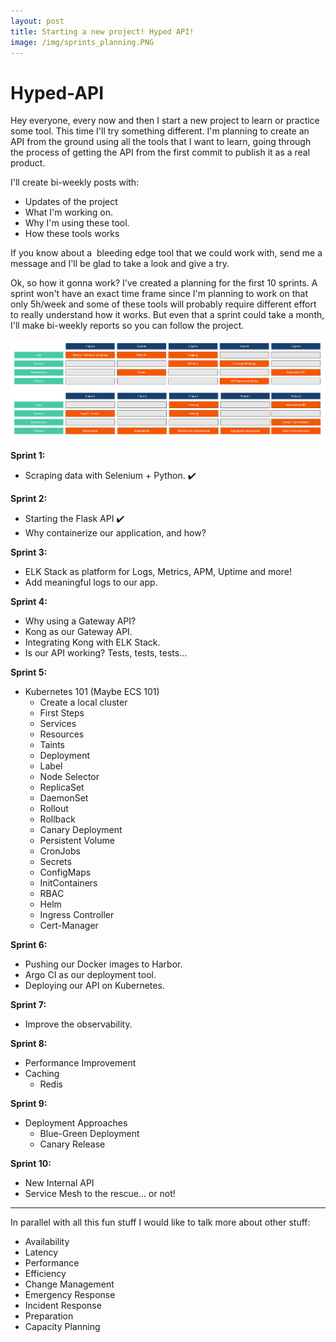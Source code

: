 ```yaml
---
layout: post
title: Starting a new project! Hyped API!
image: /img/sprints_planning.PNG
---
```


# Hyped-API

Hey everyone, every now and then I start a new project to learn or practice some tool. This time I'll try something different. I'm planning to create an API from the ground using all the tools that I want to learn, going through the process of getting the API from the first commit to publish it as a real product.

I'll create bi-weekly posts with:
- Updates of the project
- What I'm working on.
- Why I'm using these tool.
- How these tools works

If you know about a  bleeding edge tool that we could work with, send me a message and I'll be glad to take a look and give a try.

Ok, so how it gonna work?
I've created a planning for the first 10 sprints. A sprint won't have an exact time frame since I'm planning to work on that only 5h/week and some of these tools will probably require different effort to really understand how it works. But even that a sprint could take a month, I'll make bi-weekly reports so you can follow the project.

![Sprints](../img/sprints_planning.PNG)

<b>Sprint 1:</b>
- Scraping data with Selenium + Python. :heavy_check_mark:

<b>Sprint 2:</b> 
- Starting the Flask API :heavy_check_mark:
- Why containerize our application, and how?

<b>Sprint 3:</b>
- ELK Stack as platform for Logs, Metrics, APM, Uptime and more!
- Add meaningful logs to our app.

<b>Sprint 4:</b>
- Why using a Gateway API?
- Kong as our Gateway API.
- Integrating Kong with ELK Stack.
- Is our API working? Tests, tests, tests... 

<b>Sprint 5:</b>
- Kubernetes 101 (Maybe ECS 101)
	- Create a local cluster
	- First Steps
	- Services
	- Resources
	- Taints
	- Deployment
	- Label
	- Node Selector
	- ReplicaSet
	- DaemonSet
	- Rollout
	- Rollback
	- Canary Deployment
	- Persistent Volume
	- CronJobs
	- Secrets
	- ConfigMaps
	- InitContainers
	- RBAC
	- Helm
	- Ingress Controller
	- Cert-Manager

<b>Sprint 6:</b>
- Pushing our Docker images to Harbor.
- Argo CI as our deployment tool.
- Deploying our API on Kubernetes.

<b>Sprint 7:</b>
- Improve the observability.

<b>Sprint 8:</b>
- Performance Improvement
- Caching
	- Redis

<b>Sprint 9:</b>
- Deployment Approaches
	- Blue-Green Deployment
	- Canary Release

<b>Sprint 10:</b>
- New Internal API
- Service Mesh to the rescue... or not!


<hr>

In parallel with all this fun stuff I would like to talk more about other stuff:

- Availability
- Latency
- Performance
- Efficiency
- Change Management
- Emergency Response
- Incident Response
- Preparation
- Capacity Planning